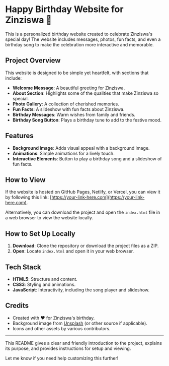 # Happy Birthday Website for Zinziswa 🎉

This is a personalized birthday website created to celebrate Zinziswa's special day! The website includes messages, photos, fun facts, and even a birthday song to make the celebration more interactive and memorable.

## Project Overview

This website is designed to be simple yet heartfelt, with sections that include:
- **Welcome Message**: A beautiful greeting for Zinziswa.
- **About Section**: Highlights some of the qualities that make Zinziswa so special.
- **Photo Gallery**: A collection of cherished memories.
- **Fun Facts**: A slideshow with fun facts about Zinziswa.
- **Birthday Messages**: Warm wishes from family and friends.
- **Birthday Song Button**: Plays a birthday tune to add to the festive mood.

## Features

- **Background Image**: Adds visual appeal with a background image.
- **Animations**: Simple animations for a lively touch.
- **Interactive Elements**: Button to play a birthday song and a slideshow of fun facts.

## How to View

If the website is hosted on GitHub Pages, Netlify, or Vercel, you can view it by following this link: [https://your-link-here.com](https://your-link-here.com). 

Alternatively, you can download the project and open the `index.html` file in a web browser to view the website locally.

## How to Set Up Locally

1. **Download**: Clone the repository or download the project files as a ZIP.
2. **Open**: Locate `index.html` and open it in your web browser.

## Tech Stack

- **HTML5**: Structure and content.
- **CSS3**: Styling and animations.
- **JavaScript**: Interactivity, including the song player and slideshow.

## Credits

- Created with ❤️ for Zinziswa's birthday.
- Background image from [Unsplash](https://unsplash.com) (or other source if applicable).
- Icons and other assets by various contributors.

---

This README gives a clear and friendly introduction to the project, explains its purpose, and provides instructions for setup and viewing. 

Let me know if you need help customizing this further!
